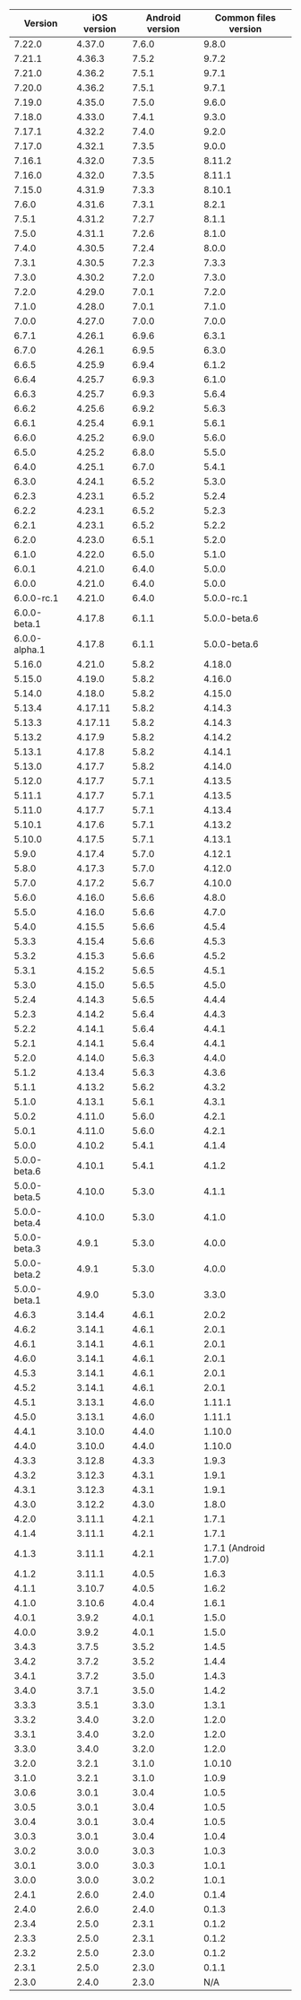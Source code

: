 | Version | iOS version | Android version | Common files version |
|---------|-------------|-----------------|----------------------|
| 7.22.0 | 4.37.0 | 7.6.0 | 9.8.0 |
| 7.21.1 | 4.36.3 | 7.5.2 | 9.7.2 |
| 7.21.0 | 4.36.2 | 7.5.1 | 9.7.1 |
| 7.20.0 | 4.36.2 | 7.5.1 | 9.7.1 |
| 7.19.0 | 4.35.0 | 7.5.0 | 9.6.0 |
| 7.18.0 | 4.33.0 | 7.4.1 | 9.3.0 |
| 7.17.1 | 4.32.2 | 7.4.0 | 9.2.0 |
| 7.17.0 | 4.32.1 | 7.3.5 | 9.0.0 |
| 7.16.1 | 4.32.0 | 7.3.5 | 8.11.2 |
| 7.16.0 | 4.32.0 | 7.3.5 | 8.11.1 |
| 7.15.0 | 4.31.9 | 7.3.3 | 8.10.1 |
| 7.6.0 | 4.31.6 | 7.3.1 | 8.2.1 |
| 7.5.1 | 4.31.2 | 7.2.7 | 8.1.1 |
| 7.5.0 | 4.31.1 | 7.2.6 | 8.1.0 |
| 7.4.0 | 4.30.5 | 7.2.4 | 8.0.0 |
| 7.3.1 | 4.30.5 | 7.2.3 | 7.3.3 |
| 7.3.0 | 4.30.2 | 7.2.0 | 7.3.0 |
| 7.2.0 | 4.29.0 | 7.0.1 | 7.2.0 |
| 7.1.0 | 4.28.0 | 7.0.1 | 7.1.0 |
| 7.0.0 | 4.27.0 | 7.0.0 | 7.0.0 |
| 6.7.1 | 4.26.1 | 6.9.6 | 6.3.1 |
| 6.7.0 | 4.26.1 | 6.9.5 | 6.3.0 |
| 6.6.5 | 4.25.9 | 6.9.4 | 6.1.2 |
| 6.6.4 | 4.25.7 | 6.9.3 | 6.1.0 |
| 6.6.3 | 4.25.7 | 6.9.3 | 5.6.4 |
| 6.6.2 | 4.25.6 | 6.9.2 | 5.6.3 |
| 6.6.1 | 4.25.4 | 6.9.1 | 5.6.1 |
| 6.6.0 | 4.25.2 | 6.9.0 | 5.6.0 |
| 6.5.0 | 4.25.2 | 6.8.0 | 5.5.0 |
| 6.4.0 | 4.25.1 | 6.7.0 | 5.4.1 |
| 6.3.0 | 4.24.1 | 6.5.2 | 5.3.0 |
| 6.2.3 | 4.23.1 | 6.5.2 | 5.2.4 |
| 6.2.2 | 4.23.1 | 6.5.2 | 5.2.3 |
| 6.2.1 | 4.23.1 | 6.5.2 | 5.2.2 |
| 6.2.0 | 4.23.0 | 6.5.1 | 5.2.0 |
| 6.1.0 | 4.22.0 | 6.5.0 | 5.1.0 |
| 6.0.1 | 4.21.0 | 6.4.0 | 5.0.0 |
| 6.0.0 | 4.21.0 | 6.4.0 | 5.0.0 |
| 6.0.0-rc.1 | 4.21.0 | 6.4.0 | 5.0.0-rc.1 |
| 6.0.0-beta.1 | 4.17.8 | 6.1.1 | 5.0.0-beta.6 |
| 6.0.0-alpha.1 | 4.17.8 | 6.1.1 | 5.0.0-beta.6 |
| 5.16.0 | 4.21.0 | 5.8.2 | 4.18.0 |
| 5.15.0 | 4.19.0 | 5.8.2 | 4.16.0 |
| 5.14.0 | 4.18.0 | 5.8.2 | 4.15.0 |
| 5.13.4 | 4.17.11 | 5.8.2 | 4.14.3 |
| 5.13.3 | 4.17.11 | 5.8.2 | 4.14.3 |
| 5.13.2 | 4.17.9 | 5.8.2 | 4.14.2 |
| 5.13.1 | 4.17.8 | 5.8.2 | 4.14.1 |
| 5.13.0 | 4.17.7 | 5.8.2 | 4.14.0 |
| 5.12.0 | 4.17.7 | 5.7.1 | 4.13.5 |
| 5.11.1 | 4.17.7 | 5.7.1 | 4.13.5 |
| 5.11.0 | 4.17.7 | 5.7.1 | 4.13.4 |
| 5.10.1 | 4.17.6 | 5.7.1 | 4.13.2 |
| 5.10.0 | 4.17.5 | 5.7.1 | 4.13.1 |
| 5.9.0 | 4.17.4 | 5.7.0 | 4.12.1 |
| 5.8.0 | 4.17.3 | 5.7.0 | 4.12.0 |
| 5.7.0 | 4.17.2 | 5.6.7 | 4.10.0 |
| 5.6.0 | 4.16.0 | 5.6.6 | 4.8.0 |
| 5.5.0 | 4.16.0 | 5.6.6 | 4.7.0 |
| 5.4.0 | 4.15.5 | 5.6.6 | 4.5.4 |
| 5.3.3 | 4.15.4 | 5.6.6 | 4.5.3 |
| 5.3.2 | 4.15.3 | 5.6.6 | 4.5.2 |
| 5.3.1 | 4.15.2 | 5.6.5 | 4.5.1 |
| 5.3.0 | 4.15.0 | 5.6.5 | 4.5.0 |
| 5.2.4 | 4.14.3 | 5.6.5 | 4.4.4 |
| 5.2.3 | 4.14.2 | 5.6.4 | 4.4.3 |
| 5.2.2 | 4.14.1 | 5.6.4 | 4.4.1 |
| 5.2.1 | 4.14.1 | 5.6.4 | 4.4.1 |
| 5.2.0 | 4.14.0 | 5.6.3 | 4.4.0 |
| 5.1.2 | 4.13.4 | 5.6.3 | 4.3.6 |
| 5.1.1 | 4.13.2 | 5.6.2 | 4.3.2 |
| 5.1.0 | 4.13.1 | 5.6.1 | 4.3.1 |
| 5.0.2 | 4.11.0 | 5.6.0 | 4.2.1 |
| 5.0.1 | 4.11.0 | 5.6.0 | 4.2.1 |
| 5.0.0 | 4.10.2 | 5.4.1 | 4.1.4 |
| 5.0.0-beta.6 | 4.10.1 | 5.4.1 | 4.1.2 |
| 5.0.0-beta.5  | 4.10.0 | 5.3.0           | 4.1.1                |
| 5.0.0-beta.4  | 4.10.0 | 5.3.0           | 4.1.0                |
| 5.0.0-beta.3  | 4.9.1 | 5.3.0           | 4.0.0                |
| 5.0.0-beta.2  | 4.9.1 | 5.3.0           | 4.0.0                |
| 5.0.0-beta.1  | 4.9.0 | 5.3.0           | 3.3.0                |
| 4.6.3   | 3.14.4      | 4.6.1           | 2.0.2                |
| 4.6.2   | 3.14.1      | 4.6.1           | 2.0.1                |
| 4.6.1   | 3.14.1      | 4.6.1           | 2.0.1                |
| 4.6.0   | 3.14.1      | 4.6.1           | 2.0.1                |
| 4.5.3   | 3.14.1      | 4.6.1           | 2.0.1                |
| 4.5.2   | 3.14.1      | 4.6.1           | 2.0.1                |
| 4.5.1   | 3.13.1      | 4.6.0           | 1.11.1               |
| 4.5.0   | 3.13.1      | 4.6.0           | 1.11.1               |
| 4.4.1   | 3.10.0      | 4.4.0           | 1.10.0               |
| 4.4.0   | 3.10.0      | 4.4.0           | 1.10.0               |
| 4.3.3   | 3.12.8      | 4.3.3           | 1.9.3                |
| 4.3.2   | 3.12.3      | 4.3.1           | 1.9.1                |
| 4.3.1   | 3.12.3      | 4.3.1           | 1.9.1                |
| 4.3.0   | 3.12.2      | 4.3.0           | 1.8.0                |
| 4.2.0   | 3.11.1      | 4.2.1           | 1.7.1                |
| 4.1.4   | 3.11.1      | 4.2.1           | 1.7.1                |
| 4.1.3   | 3.11.1      | 4.2.1           | 1.7.1 (Android 1.7.0)|
| 4.1.2   | 3.11.1      | 4.0.5           | 1.6.3                |
| 4.1.1   | 3.10.7      | 4.0.5           | 1.6.2                |
| 4.1.0   | 3.10.6      | 4.0.4           | 1.6.1                |
| 4.0.1   | 3.9.2       | 4.0.1           | 1.5.0                |
| 4.0.0   | 3.9.2       | 4.0.1           | 1.5.0                |
| 3.4.3   | 3.7.5       | 3.5.2           | 1.4.5                |
| 3.4.2   | 3.7.2       | 3.5.2           | 1.4.4                |
| 3.4.1   | 3.7.2       | 3.5.0           | 1.4.3                |
| 3.4.0   | 3.7.1       | 3.5.0           | 1.4.2                |
| 3.3.3   | 3.5.1       | 3.3.0           | 1.3.1                |
| 3.3.2   | 3.4.0       | 3.2.0           | 1.2.0                |
| 3.3.1   | 3.4.0       | 3.2.0           | 1.2.0                |
| 3.3.0   | 3.4.0       | 3.2.0           | 1.2.0                |
| 3.2.0   | 3.2.1       | 3.1.0           | 1.0.10               |
| 3.1.0   | 3.2.1       | 3.1.0           | 1.0.9                |
| 3.0.6   | 3.0.1       | 3.0.4           | 1.0.5                |
| 3.0.5   | 3.0.1       | 3.0.4           | 1.0.5                |
| 3.0.4   | 3.0.1       | 3.0.4           | 1.0.5                |
| 3.0.3   | 3.0.1       | 3.0.4           | 1.0.4                |
| 3.0.2   | 3.0.0       | 3.0.3           | 1.0.3                |
| 3.0.1   | 3.0.0       | 3.0.3           | 1.0.1                |
| 3.0.0   | 3.0.0       | 3.0.2           | 1.0.1                |
| 2.4.1   | 2.6.0       | 2.4.0           | 0.1.4                |
| 2.4.0   | 2.6.0       | 2.4.0           | 0.1.3                |
| 2.3.4   | 2.5.0       | 2.3.1           | 0.1.2                |
| 2.3.3   | 2.5.0       | 2.3.1           | 0.1.2                |
| 2.3.2   | 2.5.0       | 2.3.0           | 0.1.2                |
| 2.3.1   | 2.5.0       | 2.3.0           | 0.1.1                |
| 2.3.0   | 2.4.0       | 2.3.0           | N/A                  |
